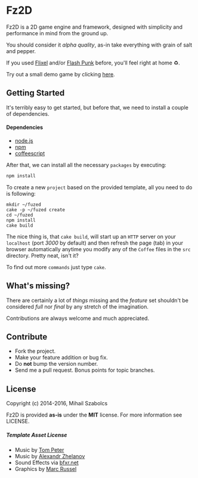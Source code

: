 Fz2D
====
Fz2D is a 2D game engine and framework, designed with simplicity and
performance in mind from the ground up.

You should consider it *alpha quality*, as-in take everything with grain of salt
and pepper.

If you used [Flixel](http://flixel.org) and/or [Flash Punk](http://useflashpunk.net/) before, 
you'll feel right at home :recycle:.

Try out a small demo game by clicking [here](http://mihail.co/fz2d/demos/fuzed).

Getting Started
---------------
It's terribly easy to get started, but before that, we need to install a couple 
of dependencies.

#### Dependencies
* [node.js](http://nodejs.org)
* [npm](http://npmjs.org)
* [coffeescript](http://coffeescript.org)

After that, we can install all the necessary `packages` by executing:

```bash
npm install
```

To create a new `project` based on the provided template, all you need to do is following:

```
mkdir ~/fuzed
cake -p ~/fuzed create
cd ~/fuzed
npm install
cake build
```

The nice thing is, that `cake build`, will start up an `HTTP` server on your
`localhost` (port _3000_ by default) and then refresh the page (tab) in your
browser automatically anytime you modify any of the `Coffee` files in the `src`
directory. Pretty neat, isn't it?

To find out more `commands` just type `cake`.

What's missing?
---------------
There are certainly a lot of *things* missing and the _feature_ set shouldn't
be considered _full_ nor _final_ by any stretch of the imagination.

Contributions are always welcome and much appreciated.

Contribute
----------
* Fork the project.
* Make your feature addition or bug fix.
* Do **not** bump the version number.
* Send me a pull request. Bonus points for topic branches.

License
-------
Copyright (c) 2014-2016, Mihail Szabolcs

Fz2D is provided **as-is** under the **MIT** license. 
For more information see LICENSE.

##### Template Asset License
* Music by [Tom Peter](http://opengameart.org/content/winter-feeling)
* Music by [Alexandr Zhelanov](http://opengameart.org/content/in-russian-style)
* Sound Effects via [bfxr.net](http://www.bfxr.net/)
* Graphics by [Marc Russel](http://spicypixel.net)
